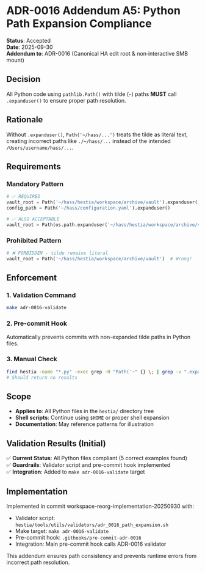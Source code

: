 # ADR-0016 Addendum A5: Python Path Expansion Compliance

**Status**: Accepted  
**Date**: 2025-09-30  
**Addendum to**: ADR-0016 (Canonical HA edit root & non‑interactive SMB mount)

## Decision

All Python code using `pathlib.Path()` with tilde (`~`) paths **MUST** call `.expanduser()` to ensure proper path resolution.

## Rationale

Without `.expanduser()`, `Path('~/hass/...')` treats the tilde as literal text, creating incorrect paths like `./~/hass/...` instead of the intended `/Users/username/hass/...`.

## Requirements

### Mandatory Pattern
```python
# ✅ REQUIRED
vault_root = Path('~/hass/hestia/workspace/archive/vault').expanduser()
config_path = Path('~/hass/configuration.yaml').expanduser()

# ✅ ALSO ACCEPTABLE  
vault_root = Path(os.path.expanduser('~/hass/hestia/workspace/archive/vault'))
```

### Prohibited Pattern
```python
# ❌ FORBIDDEN - tilde remains literal
vault_root = Path('~/hass/hestia/workspace/archive/vault')  # Wrong!
```

## Enforcement

### 1. Validation Command
```bash
make adr-0016-validate
```

### 2. Pre-commit Hook
Automatically prevents commits with non-expanded tilde paths in Python files.

### 3. Manual Check
```bash
find hestia -name "*.py" -exec grep -H "Path('~" {} \; | grep -v ".expanduser()"
# Should return no results
```

## Scope

- **Applies to**: All Python files in the `hestia/` directory tree
- **Shell scripts**: Continue using `$HOME` or proper shell expansion
- **Documentation**: May reference patterns for illustration

## Validation Results (Initial)

✅ **Current Status**: All Python files compliant (5 correct examples found)  
✅ **Guardrails**: Validator script and pre-commit hook implemented  
✅ **Integration**: Added to `make adr-0016-validate` target

## Implementation

Implemented in commit workspace-reorg-implementation-20250930 with:
- Validator script: `hestia/tools/utils/validators/adr_0016_path_expansion.sh`  
- Make target: `make adr-0016-validate`
- Pre-commit hook: `.githooks/pre-commit-adr-0016`
- Integration: Main pre-commit hook calls ADR-0016 validator

This addendum ensures path consistency and prevents runtime errors from incorrect path resolution.
